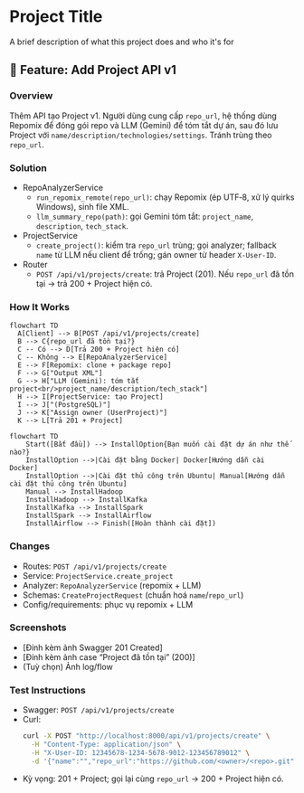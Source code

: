 
# Project Title

A brief description of what this project does and who it's for

## 🧩 Feature: Add Project API v1

### Overview
Thêm API tạo Project v1. Người dùng cung cấp `repo_url`, hệ thống dùng Repomix để đóng gói repo và LLM (Gemini) để tóm tắt dự án, sau đó lưu Project với `name/description/technologies/settings`. Tránh trùng theo `repo_url`.

### Solution
- RepoAnalyzerService
  - `run_repomix_remote(repo_url)`: chạy Repomix (ép UTF‑8, xử lý quirks Windows), sinh file XML.
  - `llm_summary_repo(path)`: gọi Gemini tóm tắt: `project_name`, `description`, `tech_stack`.
- ProjectService
  - `create_project()`: kiểm tra `repo_url` trùng; gọi analyzer; fallback `name` từ LLM nếu client để trống; gán owner từ header `X-User-ID`.
- Router
  - `POST /api/v1/projects/create`: trả Project (201). Nếu `repo_url` đã tồn tại → trả 200 + Project hiện có.

### How It Works


```mermaid
flowchart TD
  A[Client] --> B[POST /api/v1/projects/create]
  B --> C{repo_url đã tồn tại?}
  C -- Có --> D[Trả 200 + Project hiện có]
  C -- Không --> E[RepoAnalyzerService]
  E --> F[Repomix: clone + package repo]
  F --> G["Output XML"]
  G --> H["LLM (Gemini): tóm tắt project<br/>project_name/description/tech_stack"]
  H --> I[ProjectService: tạo Project]
  I --> J["(PostgreSQL)"]
  J --> K["Assign owner (UserProject)"]
  K --> L[Trả 201 + Project]
```


```mermaid
flowchart TD
    Start([Bắt đầu]) --> InstallOption{Bạn muốn cài đặt dự án như thế nào?}
    InstallOption -->|Cài đặt bằng Docker| Docker[Hướng dẫn cài Docker]
    InstallOption -->|Cài đặt thủ công trên Ubuntu| Manual[Hướng dẫn cài đặt thủ công trên Ubuntu]
    Manual --> InstallHadoop
    InstallHadoop --> InstallKafka
    InstallKafka --> InstallSpark
    InstallSpark --> InstallAirflow
    InstallAirflow --> Finish([Hoàn thành cài đặt])
```


### Changes
- Routes: `POST /api/v1/projects/create`
- Service: `ProjectService.create_project`
- Analyzer: `RepoAnalyzerService` (repomix + LLM)
- Schemas: `CreateProjectRequest` (chuẩn hoá `name`/`repo_url`)
- Config/requirements: phục vụ repomix + LLM

### Screenshots

- [Đính kèm ảnh Swagger 201 Created]
- [Đính kèm ảnh case “Project đã tồn tại” (200)]
- (Tuỳ chọn) Ảnh log/flow

### Test Instructions
- Swagger: `POST /api/v1/projects/create`
- Curl:
  ```bash
  curl -X POST "http://localhost:8000/api/v1/projects/create" \
    -H "Content-Type: application/json" \
    -H "X-User-ID: 12345678-1234-5678-9012-123456789012" \
    -d '{"name":"","repo_url":"https://github.com/<owner>/<repo>.git","settings":{}}'
  ```
- Kỳ vọng: 201 + Project; gọi lại cùng `repo_url` → 200 + Project hiện có.
